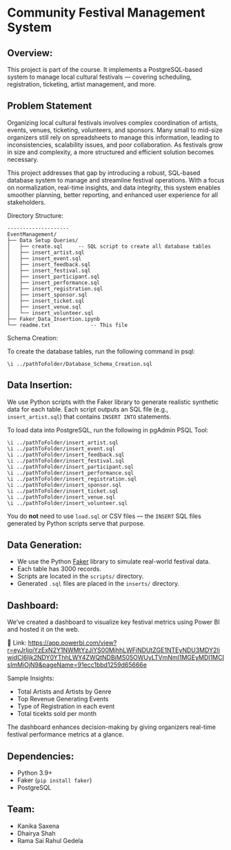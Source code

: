 Community Festival Management System 
====================================

Overview:
---------
This project is part of the course. It implements a PostgreSQL-based system to manage local cultural festivals — covering scheduling, registration, ticketing, artist management, and more.

Problem Statement
-----------------

Organizing local cultural festivals involves complex coordination of artists, events, venues, ticketing, volunteers, and sponsors. Many small to mid-size organizers still rely on spreadsheets to manage this information, leading to inconsistencies, scalability issues, and poor collaboration. As festivals grow in size and complexity, a more structured and efficient solution becomes necessary.

This project addresses that gap by introducing a robust, SQL-based database system to manage and streamline festival operations. With a focus on normalization, real-time insights, and data integrity, this system enables smoother planning, better reporting, and enhanced user experience for all stakeholders.

Directory Structure:

```plaintext
--------------------
EventManagement/         
├── Data Setup Queries/
│   ├── create.sql     -- SQL script to create all database tables
│   ├── insert_artist.sql
│   ├── insert_event.sql
│   ├── insert_feedback.sql
│   ├── insert_festival.sql
│   ├── insert_participant.sql
│   ├── insert_performance.sql
│   ├── insert_registration.sql
│   ├── insert_sponsor.sql
│   ├── insert_ticket.sql
│   ├── insert_venue.sql
│   └── insert_volunteer.sql
├── Faker_Data_Insertion.ipynb
└── readme.txt             -- This file
```
Schema Creation:

To create the database tables, run the following command in psql:

    \i ../pathToFolder/Database_Schema_Creation.sql

Data Insertion:
---------------
We use Python scripts with the Faker library to generate realistic synthetic data for each table. Each script outputs an SQL file (e.g., `insert_artist.sql`) that contains `INSERT INTO` statements.

To load data into PostgreSQL, run the following in pgAdmin PSQL Tool:

    \i ../pathToFolder/insert_artist.sql
    \i ../pathToFolder/insert_event.sql
    \i ../pathToFolder/insert_feedback.sql
    \i ../pathToFolder/insert_festival.sql
    \i ../pathToFolder/insert_participant.sql
    \i ../pathToFolder/insert_performance.sql
    \i ../pathToFolder/insert_registration.sql
    \i ../pathToFolder/insert_sponsor.sql
    \i ../pathToFolder/insert_ticket.sql
    \i ../pathToFolder/insert_venue.sql
    \i ../pathToFolder/insert_volunteer.sql

You do **not** need to use `load.sql` or CSV files — the `INSERT` SQL files generated by Python scripts serve that purpose.

Data Generation:
----------------
- We use the Python [Faker](https://faker.readthedocs.io/) library to simulate real-world festival data.
- Each table has 3000 records.
- Scripts are located in the `scripts/` directory.
- Generated `.sql` files are placed in the `inserts/` directory.

Dashboard:
---------
We’ve created a dashboard to visualize key festival metrics using Power BI and hosted it on the web.

🔗 Link: https://app.powerbi.com/view?r=eyJrIjoiYzExN2Y1NWMtYzJiYS00MjhhLWFiNDUtZGE1NTEyNDU3MDY2IiwidCI6Ijk2NDY0YThhLWY4ZWQtNDBiMS05OWUyLTVmNmI1MGEyMDI1MCIsImMiOjN9&pageName=91ecc1bbd1259d65666e


Sample Insights: <br>
 - Total Artists and Artists by Genre <br>
 - Top Revenue Generating Events <br>
 - Type of Registration in each event <br>
 - Total ticekts sold per month <br>

The dashboard enhances decision-making by giving organizers real-time festival performance metrics at a glance.

Dependencies:
-------------
- Python 3.9+
- Faker (`pip install faker`)
- PostgreSQL

Team:
-----
- Kanika Saxena 
- Dhairya Shah 
- Rama Sai Rahul Gedela 


